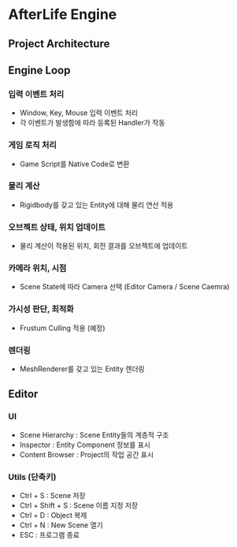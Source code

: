 # AfterLife Engine
## Project Architecture


## Engine Loop
### 입력 이벤트 처리
- Window, Key, Mouse 입력 이벤트 처리
- 각 이벤트가 발생함에 따라 등록된 Handler가 작동
### 게임 로직 처리
- Game Script를 Native Code로 변환
### 물리 계산
- Rigidbody를 갖고 있는 Entity에 대해 물리 연산 적용
### 오브젝트 상태, 위치 업데이트
- 물리 계산이 적용된 위치, 회전 결과를 오브젝트에 업데이트
### 카메라 위치, 시점
- Scene State에 따라 Camera 선택 (Editor Camera / Scene Caemra)
### 가시성 판단, 최적화
- Frustum Culling 적용 (예정)
### 렌더링
- MeshRenderer를 갖고 있는 Entity 렌더링

## Editor
### UI
- Scene Hierarchy : Scene Entity들의 계층적 구조
- Inspector : Entity Component 정보를 표시
- Content Browser : Project의 작업 공간 표시
### Utils (단축키)
- Ctrl + S : Scene 저장
- Ctrl + Shift + S : Scene 이름 지정 저장
- Ctrl + D : Object 복제
- Ctrl + N : New Scene 열기
- ESC : 프로그램 종료